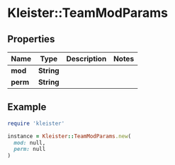 # Kleister::TeamModParams

## Properties

| Name | Type | Description | Notes |
| ---- | ---- | ----------- | ----- |
| **mod** | **String** |  |  |
| **perm** | **String** |  |  |

## Example

```ruby
require 'kleister'

instance = Kleister::TeamModParams.new(
  mod: null,
  perm: null
)
```

